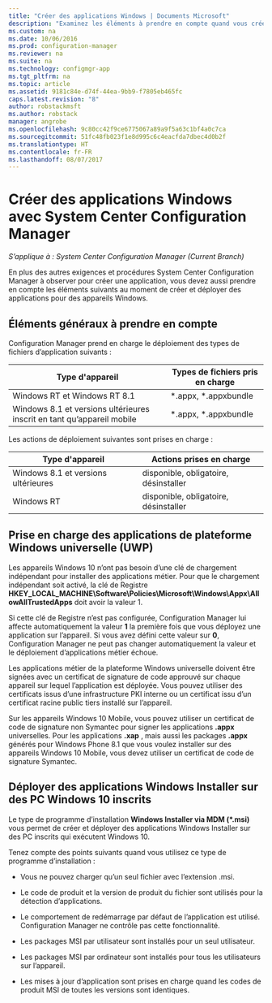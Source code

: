 ```yaml
---
title: "Créer des applications Windows | Documents Microsoft"
description: "Examinez les éléments à prendre en compte quand vous créez et déployez des applications pour appareils Windows."
ms.custom: na
ms.date: 10/06/2016
ms.prod: configuration-manager
ms.reviewer: na
ms.suite: na
ms.technology: configmgr-app
ms.tgt_pltfrm: na
ms.topic: article
ms.assetid: 9181c84e-d74f-44ea-9bb9-f7805eb465fc
caps.latest.revision: "8"
author: robstackmsft
ms.author: robstack
manager: angrobe
ms.openlocfilehash: 9c80cc42f9ce6775067a89a9f5a63c1bf4a0c7ca
ms.sourcegitcommit: 51fc48fb023f1e8d995c6c4eacfda7dbec4d0b2f
ms.translationtype: HT
ms.contentlocale: fr-FR
ms.lasthandoff: 08/07/2017
---
```

# <a name="create-windows-applications-with-system-center-configuration-manager"></a>Créer des applications Windows avec System Center Configuration Manager

*S’applique à : System Center Configuration Manager (Current Branch)*

En plus des autres exigences et procédures System Center Configuration Manager à observer pour créer une application, vous devez aussi prendre en compte les éléments suivants au moment de créer et déployer des applications pour des appareils Windows.  

## <a name="general-considerations"></a>Éléments généraux à prendre en compte  
 Configuration Manager prend en charge le déploiement des types de fichiers d’application suivants :  

|Type d'appareil|Types de fichiers pris en charge|  
|-----------------|---------------------|  
|Windows RT et Windows RT 8.1|*.appx, \*.appxbundle|  
|Windows 8.1 et versions ultérieures inscrit en tant qu’appareil mobile|*.appx, \*.appxbundle|  

 Les actions de déploiement suivantes sont prises en charge :  

|Type d'appareil|Actions prises en charge|  
|-----------------|-----------------------|  
|Windows 8.1 et versions ultérieures|disponible, obligatoire, désinstaller|  
|Windows RT|disponible, obligatoire, désinstaller|  

## <a name="support-for-universal-windows-platform-uwp-apps"></a>Prise en charge des applications de plateforme Windows universelle (UWP)  
 Les appareils Windows 10 n’ont pas besoin d’une clé de chargement indépendant pour installer des applications métier. Pour que le chargement indépendant soit activé, la clé de Registre **HKEY_LOCAL_MACHINE\Software\Policies\Microsoft\Windows\Appx\AllowAllTrustedApps** doit avoir la valeur 1.  

 Si cette clé de Registre n’est pas configurée, Configuration Manager lui affecte automatiquement la valeur **1** la première fois que vous déployez une application sur l’appareil. Si vous avez défini cette valeur sur **0**, Configuration Manager ne peut pas changer automatiquement la valeur et le déploiement d’applications métier échoue.  

 Les applications métier de la plateforme Windows universelle doivent être signées avec un certificat de signature de code approuvé sur chaque appareil sur lequel l’application est déployée. Vous pouvez utiliser des certificats issus d’une infrastructure PKI interne ou un certificat issu d’un certificat racine public tiers installé sur l’appareil.  

 Sur les appareils Windows 10 Mobile, vous pouvez utiliser un certificat de code de signature non Symantec pour signer les applications **.appx** universelles. Pour les applications **.xap** , mais aussi les packages **.appx** générés pour Windows Phone 8.1 que vous voulez installer sur des appareils Windows 10 Mobile, vous devez utiliser un certificat de code de signature Symantec.  

## <a name="deploy-windows-installer-apps-to-enrolled-windows-10-pcs"></a>Déployer des applications Windows Installer sur des PC Windows 10 inscrits  
 Le type de programme d’installation **Windows Installer via MDM (\*.msi)** vous permet de créer et déployer des applications Windows Installer sur des PC inscrits qui exécutent Windows 10.  

 Tenez compte des points suivants quand vous utilisez ce type de programme d’installation :  

-   Vous ne pouvez charger qu’un seul fichier avec l’extension .msi.  

-   Le code de produit et la version de produit du fichier sont utilisés pour la détection d’applications.  

-   Le comportement de redémarrage par défaut de l’application est utilisé. Configuration Manager ne contrôle pas cette fonctionnalité.  

-   Les packages MSI par utilisateur sont installés pour un seul utilisateur.  

-   Les packages MSI par ordinateur sont installés pour tous les utilisateurs sur l’appareil.  

-   Les mises à jour d’application sont prises en charge quand les codes de produit MSI de toutes les versions sont identiques.  
